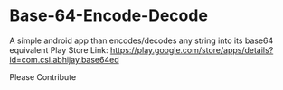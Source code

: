 # Base-64-Encode-Decode
A simple android app than encodes/decodes any string into its base64 equivalent
Play Store Link: https://play.google.com/store/apps/details?id=com.csi.abhijay.base64ed

Please Contribute 
